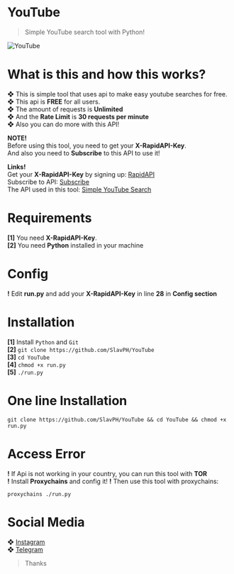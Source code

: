 # YouTube
>Simple YouTube search tool with Python!                   

![YouTube](https://github.com/SlavPH/YouTube/blob/main/YouTube.png)


# What is this and how this works?                              
❖ This is simple tool that uses api to make easy youtube searches for free.                            
❖ This api is **FREE** for all users.                 
❖ The amount of requests is **Unlimited**                                       
❖ And the **Rate Limit** is **30 requests per minute**                                  
❖ Also you can do more with this API!                       

**NOTE!**                   
Before using this tool, you need to get your **X-RapidAPI-Key**.                         
And also you need to **Subscribe** to this API to use it!                             

**Links!**                          
Get your **X-RapidAPI-Key** by signing up: [RapidAPI](https://rapidapi.com)                      
Subscribe to API: [Subscribe](https://rapidapi.com/Snowflake107/api/simple-youtube-search/pricing)                            
The API used in this tool: [Simple YouTube Search](https://rapidapi.com/Snowflake107/api/simple-youtube-search)                          

# Requirements                      
**[1]** You need **X-RapidAPI-Key**.                                                             
**[2]** You need **Python** installed in your machine                             

# Config
**!** Edit **run.py** and add your **X-RapidAPI-Key** in line **28** in **Config section**                     

# Installation                                  
**[1]** Install `Python` and `Git`                                
**[2]** `git clone https://github.com/SlavPH/YouTube`                                             
**[3]** `cd YouTube`                                              
**[4]** `chmod +x run.py`                                     
**[5]** `./run.py`                  

# One line Installation
```
git clone https://github.com/SlavPH/YouTube && cd YouTube && chmod +x run.py
```
# Access Error
**!**  If Api is not working in your country, you can run this tool with **TOR**                             
**!**  Install **Proxychains** and config it!
**!**  Then use this tool with proxychains:                            
```
proxychains ./run.py
```

# Social Media
❖ [Instagram](https://instagram.com/theslavph)                                                
❖ [Telegram](https://telegram.me/theslavph)

> Thanks 
